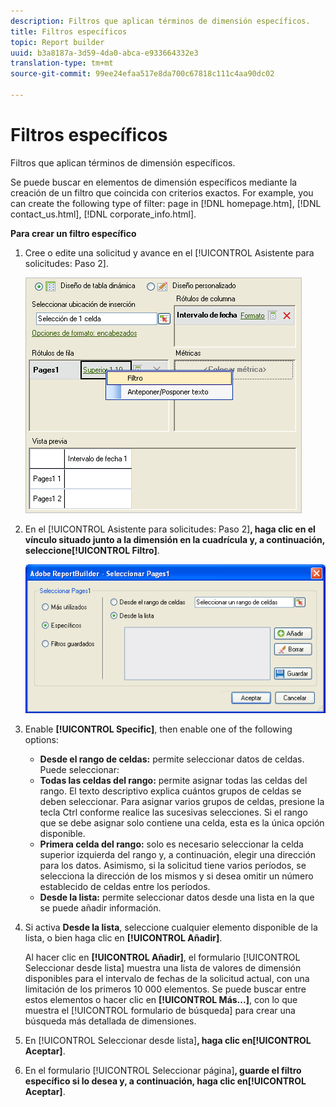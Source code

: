 ```yaml
---
description: Filtros que aplican términos de dimensión específicos.
title: Filtros específicos
topic: Report builder
uuid: b3a8187a-3d59-4da0-abca-e933664332e3
translation-type: tm+mt
source-git-commit: 99ee24efaa517e8da700c67818c111c4aa90dc02

---
```



# Filtros específicos

Filtros que aplican términos de dimensión específicos.

Se puede buscar en elementos de dimensión específicos mediante la creación de un filtro que coincida con criterios exactos. For example, you can create the following type of filter: page in [!DNL homepage.htm], [!DNL contact_us.html], [!DNL corporate_info.html].

**Para crear un filtro específico**

1. Cree o edite una solicitud y avance en el [!UICONTROL Asistente para solicitudes: Paso 2].

   ![Resultado de pasos](assets/dimension_filter.png)

1. En el [!UICONTROL Asistente para solicitudes: Paso 2]**, haga clic en el vínculo situado junto a la dimensión en la cuadrícula y, a continuación, seleccione[!UICONTROL Filtro]**.

   ![Resultado de pasos](assets/choose_page_specific01.png)

1. Enable **[!UICONTROL Specific]**, then enable one of the following options:

   * **Desde el rango de celdas:** permite seleccionar datos de celdas. Puede seleccionar:
   * **Todas las celdas del rango:** permite asignar todas las celdas del rango. El texto descriptivo explica cuántos grupos de celdas se deben seleccionar. Para asignar varios grupos de celdas, presione la tecla Ctrl conforme realice las sucesivas selecciones. Si el rango que se debe asignar solo contiene una celda, esta es la única opción disponible.
   * **Primera celda del rango:** solo es necesario seleccionar la celda superior izquierda del rango y, a continuación, elegir una dirección para los datos. Asimismo, si la solicitud tiene varios períodos, se selecciona la dirección de los mismos y si desea omitir un número establecido de celdas entre los períodos.
   * **Desde la lista:** permite seleccionar datos desde una lista en la que se puede añadir información.
1. Si activa **Desde la lista**, seleccione cualquier elemento disponible de la lista, o bien haga clic en **[!UICONTROL Añadir]**.

   Al hacer clic en **[!UICONTROL Añadir]**, el formulario [!UICONTROL Seleccionar desde lista] muestra una lista de valores de dimensión disponibles para el intervalo de fechas de la solicitud actual, con una limitación de los primeros 10 000 elementos. Se puede buscar entre estos elementos o hacer clic en **[!UICONTROL Más...]**, con lo que muestra el [!UICONTROL formulario de búsqueda] para crear una búsqueda más detallada de dimensiones.
1. En [!UICONTROL Seleccionar desde lista]**, haga clic en[!UICONTROL Aceptar]**.
1. En el formulario [!UICONTROL Seleccionar página]**, guarde el filtro específico si lo desea y, a continuación, haga clic en[!UICONTROL Aceptar]**.
